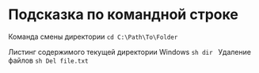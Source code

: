 # Подсказка по командной строке

Команда смены директории
 ```cd C:\Path\To\Folder```

 Листинг содержимого текущей директории Windows ```sh dir ```
 Удаление файлов ```sh Del file.txt```
